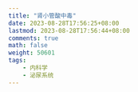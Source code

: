 ```yaml
---
title: "肾小管酸中毒"
date: 2023-08-28T17:56:25+08:00
lastmod: 2023-08-28T17:56:44+08:00
comments: true
math: false
weight: 50601
tags:
    - 内科学
    - 泌尿系统
---
```


